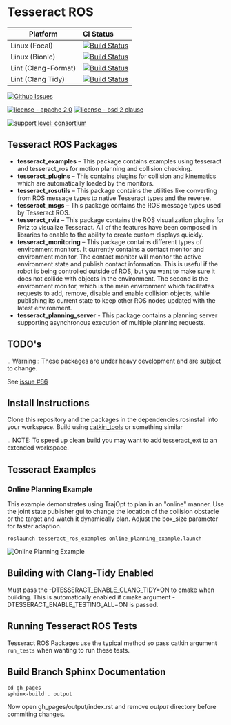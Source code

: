 # Tesseract ROS

Platform             | CI Status
---------------------|:---------
Linux (Focal)        | [![Build Status](https://github.com/ros-industrial-consortium/tesseract_ros/workflows/Focal-Build/badge.svg)](https://github.com/ros-industrial-consortium/tesseract_ros/actions)
Linux (Bionic)       | [![Build Status](https://github.com/ros-industrial-consortium/tesseract_ros/workflows/Bionic-Build/badge.svg)](https://github.com/ros-industrial-consortium/tesseract_ros/actions)
Lint  (Clang-Format) | [![Build Status](https://github.com/ros-industrial-consortium/tesseract_ros/workflows/Clang-Format/badge.svg)](https://github.com/ros-industrial-consortium/tesseract_ros/actions)
Lint  (Clang Tidy)   | [![Build Status](https://github.com/ros-industrial-consortium/tesseract_ros/workflows/Clang-Tidy/badge.svg)](https://github.com/ros-industrial-consortium/tesseract_ros/actions)

[![Github Issues](https://img.shields.io/github/issues/ros-industrial-consortium/tesseract_ros.svg)](http://github.com/ros-industrial-consortium/tesseract_ros/issues)

[![license - apache 2.0](https://img.shields.io/:license-Apache%202.0-yellowgreen.svg)](https://opensource.org/licenses/Apache-2.0)
[![license - bsd 2 clause](https://img.shields.io/:license-BSD%202--Clause-blue.svg)](https://opensource.org/licenses/BSD-2-Clause)

[![support level: consortium](https://img.shields.io/badge/support%20level-consortium-brightgreen.png)](http://rosindustrial.org/news/2016/10/7/better-supporting-a-growing-ros-industrial-software-platform)

## Tesseract ROS Packages

* **tesseract_examples** – This package contains examples using tesseract and tesseract_ros for motion planning and collision checking.
* **tesseract_plugins** – This contains plugins for collision and kinematics which are automatically loaded by the monitors.
* **tesseract_rosutils** – This package contains the utilities like converting from ROS message types to native Tesseract types and the reverse.
* **tesseract_msgs** – This package contains the ROS message types used by Tesseract ROS.
* **tesseract_rviz** – This package contains the ROS visualization plugins for Rviz to visualize Tesseract. All of the features have been composed in libraries to enable to the ability to create custom displays quickly.
* **tesseract_monitoring** – This package contains different types of environment monitors. It currently contains a contact monitor and environment monitor. The contact monitor will monitor the active environment state and publish contact information. This is useful if the robot is being controlled outside of ROS, but you want to make sure it does not collide with objects in the environment. The second is the environment monitor, which is the main environment which facilitates requests to add, remove, disable and enable collision objects, while publishing its current state to keep other ROS nodes updated with the latest environment.
* **tesseract_planning_server** - This package contains a planning server supporting asynchronous execution of multiple planning requests.

## TODO's

.. Warning:: These packages are under heavy development and are subject to change.


See [issue #66](https://github.com/ros-industrial-consortium/tesseract/issues/66)

## Install Instructions

Clone this repository and the packages in the dependencies.rosinstall into your workspace. Build using [catkin_tools](https://catkin-tools.readthedocs.io/en/latest/) or something similar

.. NOTE: To speed up clean build you may want to add tesseract_ext to an extended workspace.

## Tesseract Examples
### Online Planning Example
This example demonstrates using TrajOpt to plan in an "online" manner. Use the joint state publisher gui to change the location of the collision obstacle or the target and watch it dynamically plan. Adjust the box_size parameter for faster adaption.

```roslaunch tesseract_ros_examples online_planning_example.launch```

![Online Planning Example](gh_pages/_static/examples/online_planning_example.gif)

## Building with Clang-Tidy Enabled

Must pass the -DTESSERACT_ENABLE_CLANG_TIDY=ON to cmake when building. This is automatically enabled if cmake argument -DTESSERACT_ENABLE_TESTING_ALL=ON is passed.

## Running Tesseract ROS Tests

Tesseract ROS Packages use the typical method so pass catkin argument `run_tests` when wanting to run these tests.

## Build Branch Sphinx Documentation

```
cd gh_pages
sphinx-build . output
```
Now open gh_pages/output/index.rst and remove *output* directory before commiting changes.
